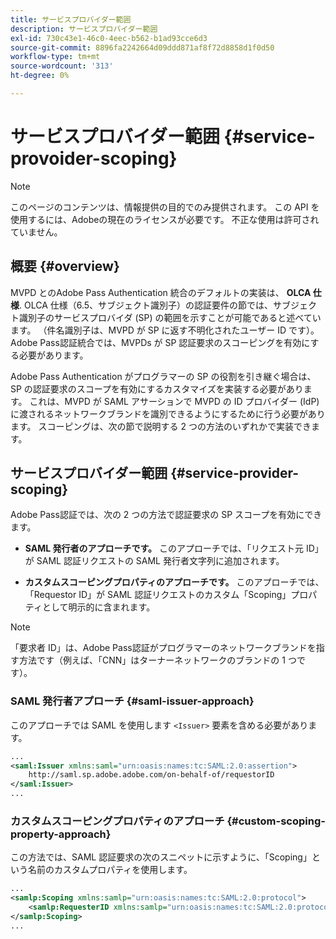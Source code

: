 ```yaml
---
title: サービスプロバイダー範囲
description: サービスプロバイダー範囲
exl-id: 730c43e1-46c0-4eec-b562-b1ad93cce6d3
source-git-commit: 8896fa2242664d09ddd871af8f72d8858d1f0d50
workflow-type: tm+mt
source-wordcount: '313'
ht-degree: 0%

---
```


# サービスプロバイダー範囲 {#service-provoider-scoping}

>[!NOTE]
>
>このページのコンテンツは、情報提供の目的でのみ提供されます。 この API を使用するには、Adobeの現在のライセンスが必要です。 不正な使用は許可されていません。

## 概要 {#overview}

MVPD とのAdobe Pass Authentication 統合のデフォルトの実装は、 **OLCA 仕様**. OLCA 仕様（6.5、サブジェクト識別子）の認証要件の節では、サブジェクト識別子のサービスプロバイダ (SP) の範囲を示すことが可能であると述べています。 （件名識別子は、MVPD が SP に返す不明化されたユーザー ID です）。  Adobe Pass認証統合では、MVPDs が SP 認証要求のスコーピングを有効にする必要があります。

Adobe Pass Authentication がプログラマーの SP の役割を引き継ぐ場合は、SP の認証要求のスコープを有効にするカスタマイズを実装する必要があります。  これは、MVPD が SAML アサーションで MVPD の ID プロバイダー (IdP) に渡されるネットワークブランドを識別できるようにするために行う必要があります。  スコーピングは、次の節で説明する 2 つの方法のいずれかで実装できます。

## サービスプロバイダー範囲 {#service-provider-scoping}

Adobe Pass認証では、次の 2 つの方法で認証要求の SP スコープを有効にできます。

* **SAML 発行者のアプローチです。**  このアプローチでは、「リクエスト元 ID」が SAML 認証リクエストの SAML 発行者文字列に追加されます。

* **カスタムスコーピングプロパティのアプローチです。**  このアプローチでは、「Requestor ID」が SAML 認証リクエストのカスタム「Scoping」プロパティとして明示的に含まれます。

>[!NOTE]
>
>「要求者 ID」は、Adobe Pass認証がプログラマーのネットワークブランドを指す方法です（例えば、「CNN」はターナーネットワークのブランドの 1 つです）。

### SAML 発行者アプローチ {#saml-issuer-approach}

このアプローチでは SAML を使用します `<Issuer>` 要素を含める必要があります。

```xml
...
<saml:Issuer xmlns:saml="urn:oasis:names:tc:SAML:2.0:assertion">
    http://saml.sp.adobe.adobe.com/on-behalf-of/requestorID
</saml:Issuer>
...
```

### カスタムスコーピングプロパティのアプローチ {#custom-scoping-property-approach}

この方法では、SAML 認証要求の次のスニペットに示すように、「Scoping」という名前のカスタムプロパティを使用します。

```xml
...
<samlp:Scoping xmlns:samlp="urn:oasis:names:tc:SAML:2.0:protocol">
    <samlp:RequesterID xmlns:samlp="urn:oasis:names:tc:SAML:2.0:protocol">requestorID</samlp:RequesterID>
</samlp:Scoping>
...
```

<!--
>[!RELATEDINFORMATION]
>* [MVPD Authentication](/help/authentication/authn-usecase.md)
>* **OLCA Specification**
-->
